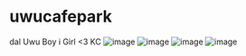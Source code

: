 # uwucafepark
dal Uwu Boy i Girl <3 KC
![image](https://github.com/DrQwerciaks/uwucafepark/assets/77661984/f1f77921-8a48-4542-8718-3482beceb7ba)
![image](https://github.com/DrQwerciaks/uwucafepark/assets/77661984/41c5eee8-63e9-411d-a032-7cc9abd4f696)
![image](https://github.com/DrQwerciaks/uwucafepark/assets/77661984/05453eaf-0132-44ac-bf63-55276afd1b13)
![image](https://github.com/DrQwerciaks/uwucafepark/assets/77661984/69628a9a-c441-4800-9559-f66ab55806e1)
